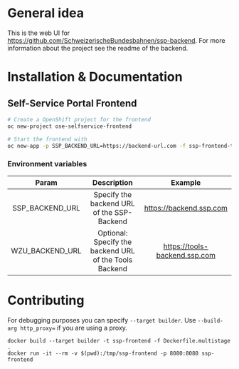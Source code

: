 # General idea
This is the web UI for https://github.com/SchweizerischeBundesbahnen/ssp-backend. For more information about the project see the readme of the backend.

# Installation & Documentation
## Self-Service Portal Frontend
```bash
# Create a OpenShift project for the frontend
oc new-project ose-selfservice-frontend

# Start the frontend with
oc new-app -p SSP_BACKEND_URL=https://backend-url.com -f ssp-frontend-template.json
```

### Environment variables
**Param**|**Description**|**Example**
:-----:|:-----:|:-----:
SSP\_BACKEND\_URL|Specify the backend URL of the SSP-Backend|https://backend.ssp.com
WZU\_BACKEND\_URL|Optional: Specify the backend URL of the Tools Backend|https://tools-backend.ssp.com

# Contributing
For debugging purposes you can specify `--target builder`. Use `--build-arg http_proxy=` if you are using a proxy.
```
docker build --target builder -t ssp-frontend -f Dockerfile.multistage .
docker run -it --rm -v $(pwd):/tmp/ssp-frontend -p 8080:8080 ssp-frontend
```
